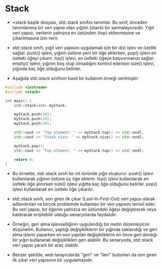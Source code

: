 # Stack

- <stack başlık dosyası, std::stack sınıfını tanımlar. Bu sınıf, önceden tanımlanmış bir veri yapısı olan yığıtın (stack) bir sarmalayıcısıdır. Yığıt veri yapısı, verilerin yalnızca en üstünden (top) eklenmesine ve çıkarılmasına izin verir.

- std::stack sınıfı, yığıt veri yapısını uygulamak için bir dizi işlev ve özellik sağlar. push() işlevi, yığıtın üstüne yeni bir öğe eklerken, pop() işlevi en üstteki öğeyi çıkarır. top() işlevi, en üstteki öğeye başvurmanızı sağlar. empty() işlevi, yığının boş olup olmadığını kontrol ederken size() işlevi, yığında kaç öğe olduğunu belirler.

- Aşağıda std::stack sınıfının basit bir kullanım örneği verilmiştir:

```CPP
#include <iostream>
#include <stack>

int main() {
    std::stack<int> myStack;

    myStack.push(10);
    myStack.push(20);
    myStack.push(30);

    std::cout << "Top element: " << myStack.top() << std::endl;
    std::cout << "Stack size: " << myStack.size() << std::endl;

    myStack.pop();
    std::cout << "Top element: " << myStack.top() << std::endl;

    return 0;
}

```

- Bu örnekte, std::stack sınıfı bir int türünde yığıt oluşturur. push() işlevi kullanılarak yığının üstüne üç öğe eklenir. top() işlevi kullanılarak en üstteki öğe alınırken size() işlevi yığıtta kaç öğe olduğunu belirler. pop() işlevi kullanılarak en üstteki öğe çıkarılır.
- std::stack sınıfı, son giren ilk çıkar (Last-In-First-Out) veri yapısı olarak adlandırılan ve birçok problemde kullanılan bir veri yapısını temsil eder. Bu veri yapısı, bir öğenin yalnızca en üstündeki öğeyi değiştirerek veya kaldırarak erişilebilir olduğu senaryolarda faydalıdır.

- Örneğin, geri alma işlevselliğinin uygulandığı bir metin düzenleyicisi düşünelim. Kullanıcı, yaptığı değişikliklerin bir yığında saklandığı ve geri alma işlemi yaparken en son yapılan değişikliklerin en önce geri alındığı bir yığın kullanarak değişiklikleri geri alabilir. Bu senaryoda, std::stack veri yapısı yararlı bir araç olabilir.

- Benzer şekilde, web tarayıcılarda "geri" ve "ileri" butonları da son giren ilk çıkar veri yapısının bir uygulamasıdır.















































